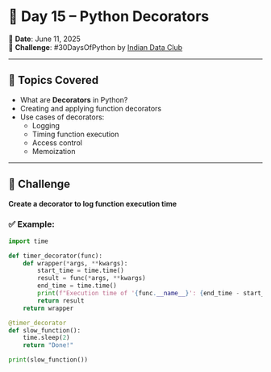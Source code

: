 # 🚀 Day 15 – Python Decorators

📅 **Date**: June 11, 2025  
🔖 **Challenge**: #30DaysOfPython by [Indian Data Club](https://indiandataclub.com)

---

## 🧠 Topics Covered

- What are **Decorators** in Python?
- Creating and applying function decorators
- Use cases of decorators:
  - Logging
  - Timing function execution
  - Access control
  - Memoization

---

## 🎯 Challenge

**Create a decorator to log function execution time**

### ✅ Example:

```python
import time

def timer_decorator(func):
    def wrapper(*args, **kwargs):
        start_time = time.time()
        result = func(*args, **kwargs)
        end_time = time.time()
        print(f"Execution time of '{func.__name__}': {end_time - start_time:.4f} seconds")
        return result
    return wrapper

@timer_decorator
def slow_function():
    time.sleep(2)
    return "Done!"

print(slow_function())

